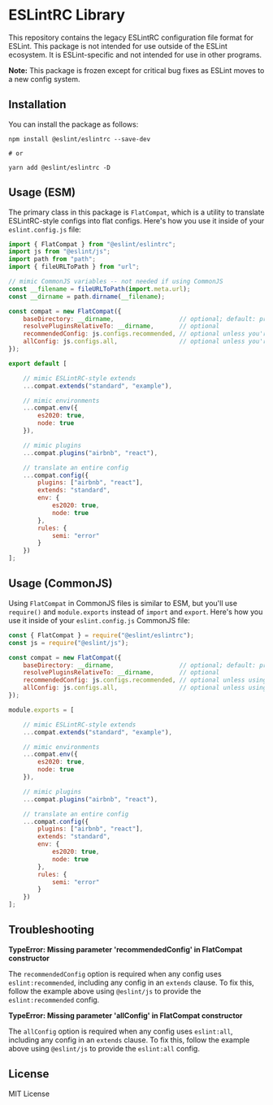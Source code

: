 # ESLintRC Library

This repository contains the legacy ESLintRC configuration file format for ESLint. This package is not intended for use
outside of the ESLint ecosystem. It is ESLint-specific and not intended for use in other programs.

**Note:** This package is frozen except for critical bug fixes as ESLint moves to a new config system.

## Installation

You can install the package as follows:

```
npm install @eslint/eslintrc --save-dev

# or

yarn add @eslint/eslintrc -D
```

## Usage (ESM)

The primary class in this package is `FlatCompat`, which is a utility to translate ESLintRC-style configs into flat
configs. Here's how you use it inside of your `eslint.config.js` file:

```js
import { FlatCompat } from "@eslint/eslintrc";
import js from "@eslint/js";
import path from "path";
import { fileURLToPath } from "url";

// mimic CommonJS variables -- not needed if using CommonJS
const __filename = fileURLToPath(import.meta.url);
const __dirname = path.dirname(__filename);

const compat = new FlatCompat({
    baseDirectory: __dirname,                  // optional; default: process.cwd()
    resolvePluginsRelativeTo: __dirname,       // optional
    recommendedConfig: js.configs.recommended, // optional unless you're using "eslint:recommended"
    allConfig: js.configs.all,                 // optional unless you're using "eslint:all"
});

export default [

    // mimic ESLintRC-style extends
    ...compat.extends("standard", "example"),

    // mimic environments
    ...compat.env({
        es2020: true,
        node: true
    }),

    // mimic plugins
    ...compat.plugins("airbnb", "react"),

    // translate an entire config
    ...compat.config({
        plugins: ["airbnb", "react"],
        extends: "standard",
        env: {
            es2020: true,
            node: true
        },
        rules: {
            semi: "error"
        }
    })
];
```

## Usage (CommonJS)

Using `FlatCompat` in CommonJS files is similar to ESM, but you'll use `require()` and `module.exports` instead
of `import` and `export`. Here's how you use it inside of your `eslint.config.js` CommonJS file:

```js
const { FlatCompat } = require("@eslint/eslintrc");
const js = require("@eslint/js");

const compat = new FlatCompat({
    baseDirectory: __dirname,                  // optional; default: process.cwd()
    resolvePluginsRelativeTo: __dirname,       // optional
    recommendedConfig: js.configs.recommended, // optional unless using "eslint:recommended"
    allConfig: js.configs.all,                 // optional unless using "eslint:all"
});

module.exports = [

    // mimic ESLintRC-style extends
    ...compat.extends("standard", "example"),

    // mimic environments
    ...compat.env({
        es2020: true,
        node: true
    }),

    // mimic plugins
    ...compat.plugins("airbnb", "react"),

    // translate an entire config
    ...compat.config({
        plugins: ["airbnb", "react"],
        extends: "standard",
        env: {
            es2020: true,
            node: true
        },
        rules: {
            semi: "error"
        }
    })
];
```

## Troubleshooting

**TypeError: Missing parameter 'recommendedConfig' in FlatCompat constructor**

The `recommendedConfig` option is required when any config uses `eslint:recommended`, including any config in
an `extends` clause. To fix this, follow the example above using `@eslint/js` to provide the `eslint:recommended`
config.

**TypeError: Missing parameter 'allConfig' in FlatCompat constructor**

The `allConfig` option is required when any config uses `eslint:all`, including any config in an `extends` clause. To
fix this, follow the example above using `@eslint/js` to provide the `eslint:all` config.

## License

MIT License
